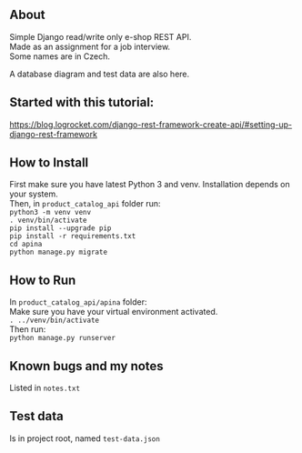 ## About
Simple Django read/write only e-shop REST API.  
Made as an assignment for a job interview.  
Some names are in Czech.

A database diagram and test data are also here.

## Started with this tutorial:
https://blog.logrocket.com/django-rest-framework-create-api/#setting-up-django-rest-framework

## How to Install
First make sure you have latest Python 3 and venv.
Installation depends on your system.  
Then, in `product_catalog_api` folder run:  
`python3 -m venv venv`  
`. venv/bin/activate`  
`pip install --upgrade pip`  
`pip install -r requirements.txt`  
`cd apina`  
`python manage.py migrate`

## How to Run
In `product_catalog_api/apina` folder:  
Make sure you have your virtual environment activated.  
`. ../venv/bin/activate`  
Then run:  
`python manage.py runserver`

## Known bugs and my notes
Listed in `notes.txt`

## Test data
Is in project root, named `test-data.json`
